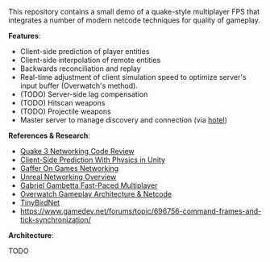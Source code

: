 This repository contains a small demo of a quake-style multiplayer FPS that integrates a number of modern netcode techniques for quality of gameplay.

**Features**:

* Client-side prediction of player entities
* Client-side interpolation of remote entities
* Backwards reconciliation and replay
* Real-time adjustment of client simulation speed to optimize server's input buffer (Overwatch's method).
* (TODO) Server-side lag compensation
* (TODO) Hitscan weapons
* (TODO) Projectile weapons
* Master server to manage discovery and connection (via [hotel](https://github.com/minism/hotel))

**References & Research**:

* [Quake 3 Networking Code Review](http://fabiensanglard.net/quake3/network.php)
* [Client-Side Prediction With Physics in Unity](http://www.codersblock.org/blog/client-side-prediction-in-unity-2018)
* [Gaffer On Games Networking](https://gafferongames.com/tags/networking/)
* [Unreal Networking Overview](https://docs.unrealengine.com/udk/Three/NetworkingOverview.html)
* [Gabriel Gambetta Fast-Paced Multiplayer](https://www.gabrielgambetta.com/client-side-prediction-server-reconciliation.html)
* [Overwatch Gameplay Architecture & Netcode](https://www.youtube.com/watch?v=W3aieHjyNvw)
* [TinyBirdNet](https://github.com/Saishy/TinyBirdNet-Unity)
* https://www.gamedev.net/forums/topic/696756-command-frames-and-tick-synchronization/

**Architecture**:

TODO
